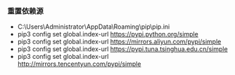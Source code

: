### 重置依赖源
- C:\Users\Administrator\AppData\Roaming\pip\pip.ini
- pip3 config set global.index-url https://pypi.python.org/simple
- pip3 config set global.index-url https://mirrors.aliyun.com/pypi/simple
- pip3 config set global.index-url https://pypi.tuna.tsinghua.edu.cn/simple
- pip3 config set global.index-url http://mirrors.tencentyun.com/pypi/simple

